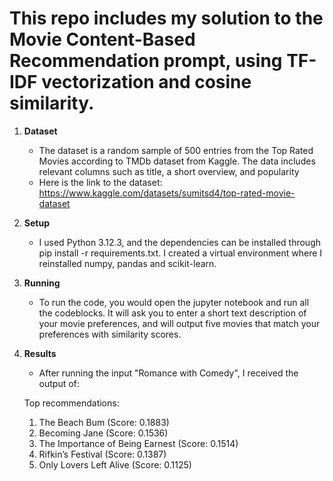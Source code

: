 # This repo includes my solution to the Movie Content-Based Recommendation prompt, using TF-IDF vectorization and cosine similarity.

1. **Dataset**
   - The dataset is a random sample of 500 entries from the Top Rated Movies according to TMDb dataset from Kaggle. The data includes relevant columns such as title, a short overview, and popularity
   - Here is the link to the dataset: https://www.kaggle.com/datasets/sumitsd4/top-rated-movie-dataset 

2. **Setup**
   - I used Python 3.12.3, and the dependencies can be installed through pip install -r requirements.txt. I created a virtual environment where I reinstalled numpy, pandas and scikit-learn.

3. **Running**
   - To run the code, you would open the jupyter notebook and run all the codeblocks. It will ask you to enter a short text description of your movie preferences, and will output five movies that match your preferences with similarity scores.

4. **Results**
   - After running the input "Romance with Comedy", I received the output of:

   Top recommendations:
   1. The Beach Bum (Score: 0.1883)
   2. Becoming Jane (Score: 0.1536)
   3. The Importance of Being Earnest (Score: 0.1514)
   4. Rifkin’s Festival (Score: 0.1387)
   5. Only Lovers Left Alive (Score: 0.1125)